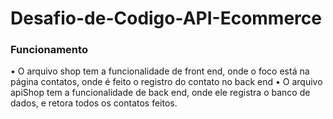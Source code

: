 # Desafio-de-Codigo-API-Ecommerce

### Funcionamento

• O arquivo shop tem a funcionalidade de front end, onde o foco está na página contatos, onde é feito o registro do contato no back end
• O arquivo apiShop tem a funcionalidade de back end, onde ele registra o banco de dados, e retora todos os contatos feitos.
